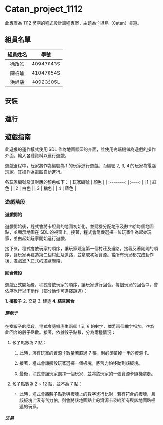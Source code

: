 # Catan_project_1112

此專案為 1112 學期的程式設計課程專案，主題為卡坦島（Catan）桌遊。

## 組員名單

| 組員姓名 | 學號 |
| :--------:| :----: |
| 徐政皓   | 40947043S |
| 陳柏瑜 | 41047054S |
| 洪維駿 | 40923205L |

## 安裝

## 運行

## 遊戲指南

此遊戲的運作模式使用 SDL 作為地圖顯示的介面，並使用終端機做為遊戲的操作介面，輸入各種資料以進行遊戲。

遊戲全程中，玩家將作為編號為 1 的玩家進行遊戲。而編號 2, 3, 4 的玩家為電腦玩家，其操作為電腦自動進行。

各玩家編號及其對應的顏色如下：
| 玩家編號 | 顏色 |
| :--------: | :----: |
| 1 | 紅色 |
| 2 | 白色 |
| 3 | 橘色 |
| 4 | 藍色 |

### 遊戲階段
#### 遊戲開始

遊戲開始後，程式會將卡坦島的地圖初始化，並隨機分配地形及數字給每個地圖點，並顯示地圖在 SDL 的視窗上。接著，程式會隨機選擇一位玩家作為起始玩家，並由起始玩家開始進行遊戲。

接下來，程式會依玩家的順序，讓玩家建造第一個村莊及道路，接著反著剛剛的順序，讓玩家再建造第二個村莊及道路，並拿取初始資源。當所有玩家都完成動作後，遊戲進入正式的遊戲階段。

#### 回合階段

遊戲正式開始後，程式會依玩家的順序，讓玩家進行回合。每個玩家的回合中，會依序執行以下動作（部分動作可選擇跳過）：

**1. 擲骰子**
2. 交易
3. 建造
**4. 結束回合**

##### 擲骰子

在擲骰子的階段，程式會隨機產生兩個 1 到 6 的數字，並將兩個數字相加，作為此回合的骰子點數。接著，依據骰子點數，分為兩種情況：

1. 骰子點數為 7 點：
    
    1. 此時，所有玩家的資源卡數量若超過 7 張，則必須棄掉一半的資源卡。
   
    2. 接著，程式會讓擲骰玩家選擇一個板塊，將苦力怕移動到該板塊。
   
    3. 最後，程式會讓玩家選擇一個玩家，並將該玩家的一張資源卡隨機拿走。

2. 骰子點數為 2 ~ 12 點，並不為 7 點：
    
   * 此時，程式會將骰子點數與板塊上的數字進行比對，若有符合的板塊，且該板塊上沒有苦力怕，則會將該地圖點上的資源卡發給所有與該地圖點相連的玩家。

##### 交易

